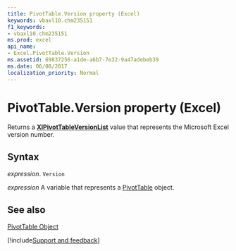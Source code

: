 ```yaml
---
title: PivotTable.Version property (Excel)
keywords: vbaxl10.chm235151
f1_keywords:
- vbaxl10.chm235151
ms.prod: excel
api_name:
- Excel.PivotTable.Version
ms.assetid: 69837256-a1de-a6b7-7e32-9a47adebeb39
ms.date: 06/08/2017
localization_priority: Normal
---
```



# PivotTable.Version property (Excel)

Returns a  **[XlPivotTableVersionList](Excel.XlPivotTableVersionList.md)** value that represents the Microsoft Excel version number.


## Syntax

_expression_. `Version`

_expression_ A variable that represents a [PivotTable](Excel.PivotTable.md) object.


## See also


[PivotTable Object](Excel.PivotTable.md)

[!include[Support and feedback](~/includes/feedback-boilerplate.md)]